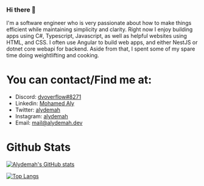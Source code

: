 ### Hi there 👋 

I'm a software engineer who is very passionate about how to make things efficient while maintaining simplicity and clarity.
Right now I enjoy building apps using C#, Typescript, Javascript, as well as helpful websites using HTML, and CSS.
I often use Angular to build web apps, and either NestJS or dotnet core webapi for backend.
Aside from that, I spent some of my spare time doing weightlifting and cooking.

<!--
**alydemah/alydemah** is a ✨ _special_ ✨ repository because its `README.md` (this file) appears on your GitHub profile.


<p align="center">
  
  <br><br>
  </p>


<details>
  
  
  </details>
Here are some ideas to get you started:

- 🔭 I’m currently working on ...
- 🌱 I’m currently learning ...
- 👯 I’m looking to collaborate on ...
- 🤔 I’m looking for help with ...
- 💬 Ask me about ...
- 📫 How to reach me: ...
- 😄 Pronouns: ...
- ⚡ Fun fact: ...
-->

<!-- 
## My latest projects I've build and worked on...

### 
[Moroor.io](https://moroor.io)
Just another strong password generator

-->


# You can contact/Find me at: 
- Discord: [dvoverflow#8271](https://discord.com/users/702549673113550969)
- Linkedin: [Mohamed Aly](https://www.linkedin.com/in/mohamed-aly-8b725ab2/)
- Twitter: [alydemah](https://twitter.com/alydemah)
- Instagram: [alydemah](https://www.instagram.com/alydemah)
- Email: [mail@alydemah.dev](mailto://mail@alydemah.dev)




#  Github Stats

[![Alydemah's GitHub stats](https://github-readme-stats.vercel.app/api?username=alydemah&show_icons=true&count_private=true&hide_title=true)](https://github.com/alydemah)


[![Top Langs](https://github-readme-stats.vercel.app/api/top-langs/?username=alydemah)](https://github.com/alydemah/github-readme-stats)




